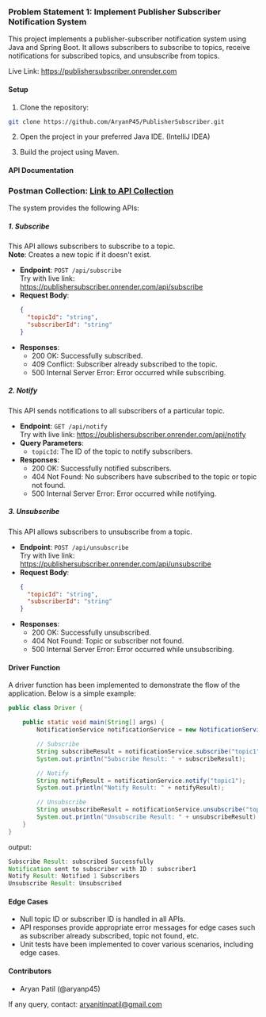 ### Problem Statement 1: Implement Publisher Subscriber Notification System

This project implements a publisher-subscriber notification system using Java and Spring Boot. It allows subscribers to subscribe to topics, receive notifications for subscribed topics, and unsubscribe from topics.

Live Link: https://publishersubscriber.onrender.com

#### Setup

1. Clone the repository:

```bash
git clone https://github.com/AryanP45/PublisherSubscriber.git
```

2. Open the project in your preferred Java IDE. (IntelliJ IDEA)

3. Build the project using Maven.

#### API Documentation

### Postman Collection: [Link to API Collection](https://gold-shuttle-97219.postman.co/workspace/PublisherSubscriber~2caa37b4-fce6-45e9-b63e-d20b1e657db1/collection/30016809-09fc4a40-f107-4953-ae01-149d9b40de1f?action=share&creator=30016809)

The system provides the following APIs:

##### 1. Subscribe

This API allows subscribers to subscribe to a topic.  
**Note**: Creates a new topic if it doesn't exist.

- **Endpoint**: `POST /api/subscribe`  
  Try with live link: https://publishersubscriber.onrender.com/api/subscribe
- **Request Body**:
  ```json
  {
    "topicId": "string",
    "subscriberId": "string"
  }
  ```
- **Responses**:
  - 200 OK: Successfully subscribed.
  - 409 Conflict: Subscriber already subscribed to the topic.
  - 500 Internal Server Error: Error occurred while subscribing.

##### 2. Notify

This API sends notifications to all subscribers of a particular topic.

- **Endpoint**: `GET /api/notify`  
  Try with live link: https://publishersubscriber.onrender.com/api/notify
- **Query Parameters**:
  - `topicId`: The ID of the topic to notify subscribers.
- **Responses**:
  - 200 OK: Successfully notified subscribers.
  - 404 Not Found: No subscribers have subscribed to the topic or topic not found.
  - 500 Internal Server Error: Error occurred while notifying.

##### 3. Unsubscribe

This API allows subscribers to unsubscribe from a topic.

- **Endpoint**: `POST /api/unsubscribe`  
  Try with live link: https://publishersubscriber.onrender.com/api/unsubscribe
- **Request Body**:
  ```json
  {
    "topicId": "string",
    "subscriberId": "string"
  }
  ```
- **Responses**:
  - 200 OK: Successfully unsubscribed.
  - 404 Not Found: Topic or subscriber not found.
  - 500 Internal Server Error: Error occurred while unsubscribing.

#### Driver Function

A driver function has been implemented to demonstrate the flow of the application. Below is a simple example:

```java
public class Driver {

    public static void main(String[] args) {
        NotificationService notificationService = new NotificationService();

        // Subscribe
        String subscribeResult = notificationService.subscribe("topic1", "subscriber1");
        System.out.println("Subscribe Result: " + subscribeResult);

        // Notify
        String notifyResult = notificationService.notify("topic1");
        System.out.println("Notify Result: " + notifyResult);

        // Unsubscribe
        String unsubscribeResult = notificationService.unsubscribe("topic1", "subscriber1");
        System.out.println("Unsubscribe Result: " + unsubscribeResult);
    }
}
```
output: 
```java
Subscribe Result: subscribed Successfully
Notification sent to subscriber with ID : subscriber1
Notify Result: Notified 1 Subscribers
Unsubscribe Result: Unsubscribed
```

#### Edge Cases

- Null topic ID or subscriber ID is handled in all APIs.
- API responses provide appropriate error messages for edge cases such as subscriber already subscribed, topic not found, etc.
- Unit tests have been implemented to cover various scenarios, including edge cases.

#### Contributors

- Aryan Patil (@aryanp45)


If any query, contact: aryanitinpatil@gmail.com